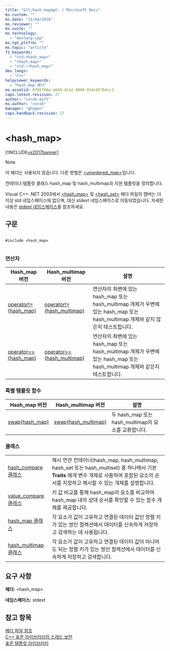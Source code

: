 ```yaml
---
title: "&lt;hash_map&gt; | Microsoft Docs"
ms.custom: ""
ms.date: "11/04/2016"
ms.reviewer: ""
ms.suite: ""
ms.technology: 
  - "devlang-cpp"
ms.tgt_pltfrm: ""
ms.topic: "article"
f1_keywords: 
  - "std.<hash_map>"
  - "<hash_map>"
  - "std::<hash_map>"
dev_langs: 
  - "C++"
helpviewer_keywords: 
  - "hash_map 헤더"
ms.assetid: 0765708a-a668-42a2-9800-654c857bdcc2
caps.latest.revision: 27
author: "corob-msft"
ms.author: "corob"
manager: "ghogen"
caps.handback.revision: 27
---
```

# &lt;hash_map&gt;
[!INCLUDE[vs2017banner](../assembler/inline/includes/vs2017banner.md)]

> [!NOTE]
>  이 헤더는 사용되지 않습니다. 다른 방법은 [\<unordered\_map\>](../standard-library/unordered-map.md)입니다.  
  
 컨테이너 템플릿 클래스 hash\_map 및 hash\_multimap과 지원 템플릿을 정의합니다.  
  
 Visual C\+\+ .NET 2003에서 [\<hash\_map\>](#vclrfhash_map_header_file) 및 [\<hash\_set\>](../standard-library/hash-set.md) 헤더 파일의 멤버는 더 이상 std 네임스페이스에 없으며, 대신 stdext 네임스페이스로 이동되었습니다. 자세한 내용은 [stdext 네임스페이스](../standard-library/stdext-namespace.md)를 참조하세요.  
  
## 구문  
  
```  
  
#include <hash_map>  
  
```  
  
### 연산자  
  
|Hash\_map 버전|Hash\_multimap 버전|설명|  
|------------------|-----------------------|--------|  
|[operator\!\=\(hash\_map\)](../Topic/operator!=%20\(hash_map\).md)|[operator\!\=\(hash\_multimap\)](../Topic/operator!=%20\(hash_multimap\).md)|연산자의 좌변에 있는 hash\_map 또는 hash\_multimap 개체가 우변에 있는 hash\_map 또는 hash\_multimap 개체와 같지 않은지 테스트합니다.|  
|[operator\=\=\(hash\_map\)](http://msdn.microsoft.com/ko-kr/f933cb1c-934d-43f5-aa9e-0b325eb95b85)|[operator\=\=\(hash\_multimap\)](http://msdn.microsoft.com/ko-kr/3fa378b1-0250-4e3f-a130-dc14103fc5e9)|연산자의 좌변에 있는 hash\_map 또는 hash\_multimap 개체가 우변에 있는 hash\_map 또는 hash\_multimap 개체와 같은지 테스트합니다.|  
  
### 특별 템플릿 함수  
  
|Hash\_map 버전|Hash\_multimap 버전|설명|  
|------------------|-----------------------|--------|  
|[swap\(hash\_map\)](../Topic/hash_map::swap.md)|[swap\(hash\_multimap\)](../Topic/hash_multimap::swap.md)|두 hash\_map 또는 hash\_multimap의 요소를 교환합니다.|  
  
### 클래스  
  
|||  
|-|-|  
|[hash\_compare 클래스](../standard-library/hash-compare-class.md)|해시 연관 컨테이너\(hash\_map, hash\_multimap, hash\_set 또는 hash\_multiset\) 중 하나에서 기본 **Traits** 매개 변수 개체로 사용하여 포함된 요소의 순서를 지정하고 해시할 수 있는 개체를 설명합니다.|  
|[value\_compare 클래스](../standard-library/value-compare-class.md)|키 값 비교를 통해 hash\_map의 요소를 비교하여 hash\_map 내의 상대 순서를 확인할 수 있는 함수 개체를 제공합니다.|  
|[hash\_map 클래스](../standard-library/hash-map-class.md)|각 요소가 값이 고유하고 연결된 데이터 값인 정렬 키가 있는 쌍인 컬렉션에서 데이터를 신속하게 저장하고 검색하는 데 사용됩니다.|  
|[hash\_multimap 클래스](../standard-library/hash-multimap-class.md)|각 요소가 값이 고유하고 연결된 데이터 값이 아니어도 되는 정렬 키가 있는 쌍인 컬렉션에서 데이터를 신속하게 저장하고 검색합니다.|  
  
## 요구 사항  
 **헤더:** \<hash\_map\>  
  
 **네임스페이스:** stdext  
  
## 참고 항목  
 [헤더 파일 참조](../standard-library/cpp-standard-library-header-files.md)   
 [C\+\+ 표준 라이브러리의 스레드 보안](../standard-library/thread-safety-in-the-cpp-standard-library.md)   
 [표준 템플릿 라이브러리](../misc/standard-template-library.md)